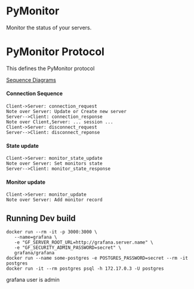 # PyMonitor

Monitor the status of your servers.

# PyMonitor Protocol
This defines the PyMonitor protocol

[Sequence Diagrams](https://bramp.github.io/js-sequence-diagrams/)

#### Connection Sequence
```sequence
Client->Server: connection_request
Note over Server: Update or Create new server
Server-->Client: connection_response
Note over Client,Server: ... session ...
Client->Server: disconnect_request
Server-->Client: disconnect_reponse
```
#### State update
```sequence
Client->Server: monitor_state_update
Note over Server: Set monitors state
Server-->Client: monitor_state_response
```

#### Monitor update
```sequence
Client->Server: monitor_update
Note over Server: Add monitor record
```

## Running Dev build

```
docker run --rm -it -p 3000:3000 \
   --name=grafana \
   -e "GF_SERVER_ROOT_URL=http://grafana.server.name" \
   -e "GF_SECURITY_ADMIN_PASSWORD=secret" \
   grafana/grafana
docker run --name some-postgres -e POSTGRES_PASSWORD=secret --rm -it postgres
docker run -it --rm postgres psql -h 172.17.0.3 -U postgres
```
grafana user is admin
